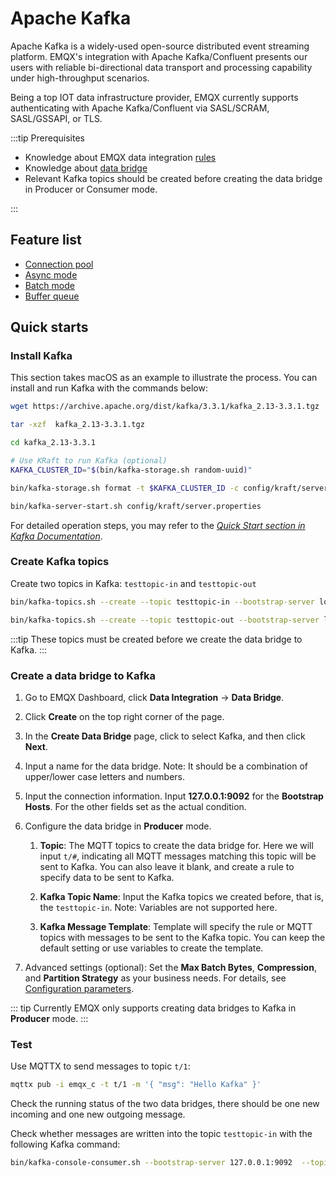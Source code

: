 # Apache Kafka

<!-- 提供一段简介，描述支数据桥接的基本工作方式、关键特性和价值，如果有局限性也应当在此处说明（如必须说明的版本限制、当前未解决的问题）。 -->

Apache Kafka is a widely-used open-source distributed event streaming platform. EMQX's integration with Apache Kafka/Confluent presents our users with reliable bi-directional data transport and processing capability under high-throughput scenarios.

Being a top IOT data infrastructure provider,  EMQX currently supports authenticating with Apache Kafka/Confluent via SASL/SCRAM, SASL/GSSAPI, or TLS.

:::tip Prerequisites

<!-- 根据情况编写，包含必须的前置知识点、软件版本要求、需要预先创建/初始化的操作。 -->
- Knowledge about EMQX data integration [rules](./rules.md)
- Knowledge about [data bridge](./data-bridges.md)
- Relevant Kafka topics should be created before creating the data bridge in Producer or Consumer mode. 

<!-- 列举功能或性能方面的亮点，如支持批处理、支持异步模式、双向数据桥接，链接到对应的功能介绍章节。 -->

:::

## Feature list

- [Connection pool](./data-bridges.md#连接池) <!-- TODO 确认改版后知否支持-->
- [Async mode](./data-bridges.md#异步请求模式)
- [Batch mode](./data-bridges.md#批量模式)
- [Buffer queue](./data-bridges.md#缓存队列)

<!--  Configuration parameters TODO 链接到配置手册对应配置章节。 -->

## Quick starts
<!-- 从安装测试所需步骤，如果有不同的用法增加章节介绍。 -->

### Install Kafka

This section takes macOS as an example to illustrate the process. You can install and run Kafka with the commands below:

```bash
wget https://archive.apache.org/dist/kafka/3.3.1/kafka_2.13-3.3.1.tgz

tar -xzf  kafka_2.13-3.3.1.tgz

cd kafka_2.13-3.3.1

# Use KRaft to run Kafka (optional)
KAFKA_CLUSTER_ID="$(bin/kafka-storage.sh random-uuid)"

bin/kafka-storage.sh format -t $KAFKA_CLUSTER_ID -c config/kraft/server.properties

bin/kafka-server-start.sh config/kraft/server.properties
```

For detailed operation steps, you may refer to the [*Quick Start section in Kafka Documentation*](https://kafka.apache.org/documentation/#quickstart). 

### Create Kafka topics

Create two topics in Kafka:  `testtopic-in` and `testtopic-out`

```bash
bin/kafka-topics.sh --create --topic testtopic-in --bootstrap-server localhost:9092

bin/kafka-topics.sh --create --topic testtopic-out --bootstrap-server localhost:9092
```

:::tip
These topics must be created before we create the data bridge to Kafka.
:::

### Create a data bridge to Kafka

1. Go to EMQX Dashboard, click **Data Integration** -> **Data Bridge**.

2. Click **Create** on the top right corner of the page.

3. In the **Create Data Bridge** page, click to select Kafka, and then click **Next**.

4. Input a name for the data bridge. Note: It should be a combination of upper/lower case letters and numbers.

5. Input the connection information. Input **127.0.0.1:9092** for the **Bootstrap Hosts**. For the other fields set as the actual condition. 

6. Configure the data bridge in **Producer** mode. 
   1. **Topic**: The MQTT topics to create the data bridge for. Here we will input `t/#`, indicating all MQTT messages matching this topic will be sent to Kafka. You can also leave it blank, and create a rule to specify data to be sent to Kafka. 
   
   1. **Kafka Topic Name**: Input the Kafka topics we created before, that is, the  `testtopic-in`. Note: Variables are not supported here.
   2. **Kafka Message Template**: Template will specify the rule or MQTT topics with messages to be sent to the Kafka topic. You can keep the default setting or use  variables to create the template. 
   
7. Advanced settings (optional): Set the **Max Batch Bytes**, **Compression**, and **Partition Strategy** as your business needs. For details, see [Configuration parameters](#Configuration).

::: tip
Currently EMQX only supports creating data bridges to Kafka in **Producer** mode. 
:::

### Test

Use MQTTX to send messages to topic  `t/1`:

```bash
mqttx pub -i emqx_c -t t/1 -m '{ "msg": "Hello Kafka" }'
```

Check the running status of the two data bridges, there should be one new incoming and one new outgoing message. 

Check whether messages are written into the topic `testtopic-in`  with the following Kafka command:

```bash
bin/kafka-console-consumer.sh --bootstrap-server 127.0.0.1:9092  --topic testtopic-in --from-beginning
```

